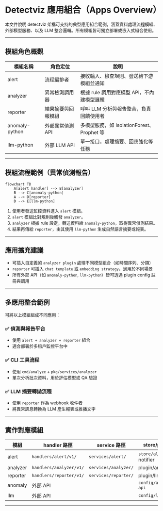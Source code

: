 
# Detectviz 應用組合（Apps Overview）

本文件說明 detectviz 架構可支持的典型應用組合範例，涵蓋資料處理流程模組、外部模型服務、以及 LLM 整合邏輯。所有模組皆可獨立部署或嵌入式組合使用。

---

## 模組角色概觀

| 模組名稱       | 角色定位           | 說明 |
|----------------|--------------------|------|
| alert          | 流程編排者         | 接收輸入、檢查規則、發送給下游模組並通知 |
| analyzer       | 異常檢測調用器     | 根據 rule 調用對應模型 API，不內建模型邏輯 |
| reporter       | 結果摘要與回報模組 | 呼叫 LLM 分析與報告整合，負責回饋使用者 |
| anomaly-python | 外部異常偵測 API   | 多模型服務，如 IsolationForest、Prophet 等 |
| llm-python     | 外部 LLM API       | 單一接口，處理摘要、回應強化等任務 |

---

## 模組流程範例（異常偵測報告）

```mermaid
flowchart TD
    A[alert handler] --> B[analyzer]
    B --> C[anomaly-python]
    A --> D[reporter]
    D --> E[llm-python]
```

1. 使用者發送監控資料進入 `alert` 模組。
2. `alert` 模組比對規則後觸發 `analyzer`。
3. `analyzer` 根據 rule 設定，轉送資料給 `anomaly-python`，取得異常偵測結果。
4. 結果再傳給 `reporter`，由其使用 `llm-python` 生成自然語言摘要或報表。

---

## 應用擴充建議

- 可插入自定義的 `analyzer plugin` 處理不同模型組合（如時間序列、分類）
- `reporter` 可插入 `chat template` 或 `embedding strategy`，適用於不同場景
- 所有外部 API（如 `anomaly-python`, `llm-python`）皆可透過 plugin config 註冊與調用

---

## 多應用整合範例

可將以上模組組成不同應用：

### ✅ 偵測與報告平台

- 使用 `alert + analyzer + reporter` 組合
- 適合部署於多租戶監控平台中

### ✅ CLI 工具流程

- 使用 `cmd/analyze` + `pkg/services/analyzer`
- 單次分析批次資料，用於評估模型或 QA 驗證

### ✅ LLM 摘要轉拋流程

- 使用 `reporter` 作為 webhook 收件者
- 將異常訊息轉換為 LLM 產生報表或推播文字

---

## 實作對應模組

| 模組       | handler 路徑                | service 路徑                | store/plugin |
|------------|-----------------------------|-----------------------------|---------------|
| alert      | `handlers/alert/v1/`        | `services/alert/`           | `store/alertlog/`, notifier |
| analyzer   | `handlers/analyzer/v1/`     | `services/analyzer/`        | plugin/anomaly |
| reporter   | `handlers/reporter/v1/`     | `services/reporter/`        | plugin/llm |
| anomaly    | 外部 API                    |                             | `config/anomaly-api` |
| llm        | 外部 API                    |                             | `config/llm-api` |

---
